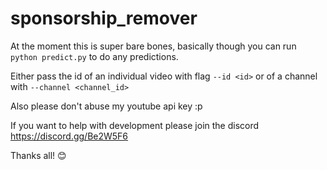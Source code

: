 # sponsorship_remover

At the moment this is super bare bones, basically though you can run `python predict.py` to do any predictions.

Either pass the id of an individual video with flag `--id <id>` or of a channel with `--channel <channel_id>`

Also please don't abuse my youtube api key :p

If you want to help with development please join the discord https://discord.gg/Be2W5F6

Thanks all! 😊
